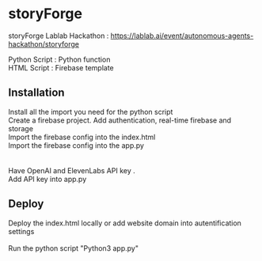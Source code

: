 # storyForge
storyForge
Lablab Hackathon : https://lablab.ai/event/autonomous-agents-hackathon/storyforge

Python Script : Python function <br>
HTML Script : Firebase template

<h2>Installation</h2>
Install all the import you need for the python script <br>
Create a firebase project. Add authentication, real-time firebase and storage <br>
Import the firebase config into the index.html <br>
Import the firebase config into the app.py <br>
 <br> <br>
Have OpenAI and ElevenLabs API key .<br>
Add API key into app.py

 <h2>Deploy</h2>
 Deploy the index.html locally or add website domain into autentification settings <br> <br>
 Run the python script "Python3 app.py"
